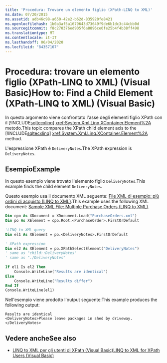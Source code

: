 ```yaml
---
title: 'Procedura: Trovare un elemento figlio (XPath-LINQ to XML)'
ms.date: 07/20/2015
ms.assetid: adb46c98-a650-42e2-b62d-835920fe8421
ms.openlocfilehash: 1b0a3af5a1679643d73649f9de6b1dc3c44cbb0d
ms.sourcegitcommit: f8c270376ed905f6a8896ce0fe25b4f4b38ff498
ms.translationtype: MT
ms.contentlocale: it-IT
ms.lasthandoff: 06/04/2020
ms.locfileid: "84357167"
---
```

# <a name="how-to-find-a-child-element-xpath-linq-to-xml-visual-basic"></a><span data-ttu-id="637e9-102">Procedura: trovare un elemento figlio (XPath-LINQ to XML) (Visual Basic)</span><span class="sxs-lookup"><span data-stu-id="637e9-102">How to: Find a Child Element (XPath-LINQ to XML) (Visual Basic)</span></span>
<span data-ttu-id="637e9-103">In questo argomento viene confrontato l'asse degli elementi figlio XPath con il [!INCLUDE[sqltecxlinq](~/includes/sqltecxlinq-md.md)] <xref:System.Xml.Linq.XContainer.Element%2A> metodo.</span><span class="sxs-lookup"><span data-stu-id="637e9-103">This topic compares the XPath child element axis to the [!INCLUDE[sqltecxlinq](~/includes/sqltecxlinq-md.md)] <xref:System.Xml.Linq.XContainer.Element%2A> method.</span></span>  
  
 <span data-ttu-id="637e9-104">L'espressione XPath è `DeliveryNotes`.</span><span class="sxs-lookup"><span data-stu-id="637e9-104">The XPath expression is `DeliveryNotes`.</span></span>  
  
## <a name="example"></a><span data-ttu-id="637e9-105">Esempio</span><span class="sxs-lookup"><span data-stu-id="637e9-105">Example</span></span>  
 <span data-ttu-id="637e9-106">In questo esempio viene trovato l'elemento figlio `DeliveryNotes`.</span><span class="sxs-lookup"><span data-stu-id="637e9-106">This example finds the child element `DeliveryNotes`.</span></span>  
  
 <span data-ttu-id="637e9-107">Questo esempio usa il documento XML seguente: [File XML di esempio: più ordini di acquisto (LINQ to XML)](sample-xml-file-multiple-purchase-orders-linq-to-xml.md).</span><span class="sxs-lookup"><span data-stu-id="637e9-107">This example uses the following XML document: [Sample XML File: Multiple Purchase Orders (LINQ to XML)](sample-xml-file-multiple-purchase-orders-linq-to-xml.md).</span></span>  
  
```vb  
Dim cpo As XDocument = XDocument.Load("PurchaseOrders.xml")  
Dim po As XElement = cpo.Root.<PurchaseOrder>.FirstOrDefault  
  
'LINQ to XML query  
Dim el1 As XElement = po.<DeliveryNotes>.FirstOrDefault  
  
' XPath expression  
Dim el2 As XElement = po.XPathSelectElement("DeliveryNotes")  
' same as "child::DeliveryNotes"  
' same as "./DeliveryNotes"  
  
If el1 Is el2 Then  
    Console.WriteLine("Results are identical")  
Else  
    Console.WriteLine("Results differ")  
End If  
Console.WriteLine(el1)  
```  
  
 <span data-ttu-id="637e9-108">Nell'esempio viene prodotto l'output seguente:</span><span class="sxs-lookup"><span data-stu-id="637e9-108">This example produces the following output:</span></span>  
  
```console
Results are identical  
<DeliveryNotes>Please leave packages in shed by driveway.</DeliveryNotes>  
```  
  
## <a name="see-also"></a><span data-ttu-id="637e9-109">Vedere anche</span><span class="sxs-lookup"><span data-stu-id="637e9-109">See also</span></span>

- [<span data-ttu-id="637e9-110">LINQ to XML per gli utenti di XPath (Visual Basic)</span><span class="sxs-lookup"><span data-stu-id="637e9-110">LINQ to XML for XPath Users (Visual Basic)</span></span>](linq-to-xml-for-xpath-users.md)
